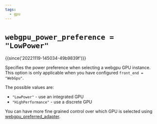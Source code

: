 ```yaml
---
tags:
  - gpu
---
```

# `webgpu_power_preference = "LowPower"`

{{since('20221119-145034-49b9839f')}}

Specifies the power preference when selecting a webgpu GPU instance.
This option is only applicable when you have configured `front_end = "WebGpu"`.

The possible values are:

* `"LowPower"` - use an integrated GPU
* `"HighPerformance"` - use a discrete GPU

You can have more fine grained control over which GPU is selected using
[webgpu_preferred_adapter](webgpu_preferred_adapter.md).
